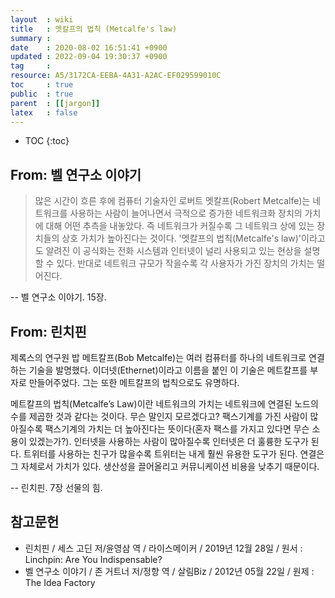 ```yaml
---
layout  : wiki
title   : 멧칼프의 법칙 (Metcalfe's law)
summary : 
date    : 2020-08-02 16:51:41 +0900
updated : 2022-09-04 19:30:37 +0900
tag     : 
resource: A5/3172CA-EEBA-4A31-A2AC-EF029599010C
toc     : true
public  : true
parent  : [[jargon]]
latex   : false
---
```

* TOC
{:toc}

## From: 벨 연구소 이야기

> 많은 시간이 흐른 후에 컴퓨터 기술자인 로버트 멧칼프(Robert Metcalfe)는 네트워크를 사용하는 사람이 늘어나면서
극적으로 증가한 네트워크화 장치의 가치에 대해 어떤 추측을 내놓았다.
즉 네트워크가 커질수록 그 네트워크 상에 있는 장치들의 상호 가치가 높아진다는 것이다.
'멧칼프의 법칙(Metcalfe's law)'이라고도 알려진 이 공식화는 전화 시스템과 인터넷이 널리 사용되고 있는 현상을 설명할 수 있다.
반대로 네트워크 규모가 작을수록 각 사용자가 가진 장치의 가치는 떨어진다.
>
-- 벨 연구소 이야기. 15장.

## From: 린치핀

>
제록스의 연구원 밥 메트칼프(Bob Metcalfe)는 여러 컴퓨터를 하나의 네트워크로 연결하는 기술을 발명했다.
이더넷(Ethernet)이라고 이름을 붙인 이 기술은 메트칼프를 부자로 만들어주었다.
그는 또한 메트칼프의 법칙으로도 유명하다.
>
메트칼프의 법칙(Metcalfe’s Law)이란 네트워크의 가치는 네트워크에 연결된 노드의 수를 제곱한 것과 같다는 것이다.
무슨 말인지 모르겠다고?
팩스기계를 가진 사람이 많아질수록 팩스기계의 가치는 더 높아진다는 뜻이다(혼자 팩스를 가지고 있다면 무슨 소용이 있겠는가?).
인터넷을 사용하는 사람이 많아질수록 인터넷은 더 훌륭한 도구가 된다.
트위터를 사용하는 친구가 많을수록 트위터는 내게 훨씬 유용한 도구가 된다.
연결은 그 자체로서 가치가 있다.
생산성을 끌어올리고 커뮤니케이션 비용을 낮추기 때문이다.
>
-- 린치핀. 7장 선물의 힘.

## 참고문헌

- 린치핀 / 세스 고딘 저/윤영삼 역 / 라이스메이커 / 2019년 12월 28일 / 원서 : Linchpin: Are You Indispensable?
- 벨 연구소 이야기 / 존 거트너 저/정향 역 / 살림Biz / 2012년 05월 22일 / 원제 : The Idea Factory

